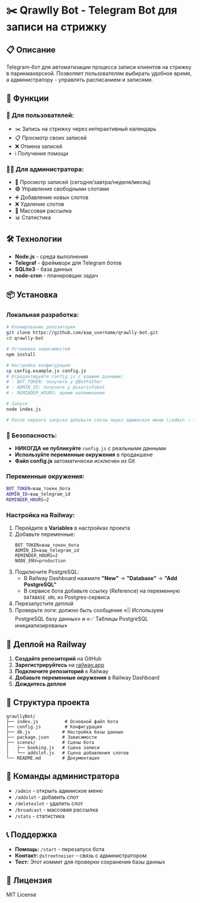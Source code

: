 # ✂️ Qrawlly Bot - Telegram Bot для записи на стрижку

## 📋 Описание
Telegram-бот для автоматизации процесса записи клиентов на стрижку в парикмахерской. Позволяет пользователям выбирать удобное время, а администратору - управлять расписанием и записями.

## 🚀 Функции

### 👥 Для пользователей:
- ✂️ Запись на стрижку через интерактивный календарь
- 📋 Просмотр своих записей
- ❌ Отмена записей
- ℹ️ Получение помощи

### 👨‍💼 Для администратора:
- 📅 Просмотр записей (сегодня/завтра/неделя/месяц)
- 🟢 Управление свободными слотами
- ➕ Добавление новых слотов
- ❌ Удаление слотов
- 📢 Массовая рассылка
- 📊 Статистика

## 🛠️ Технологии
- **Node.js** - среда выполнения
- **Telegraf** - фреймворк для Telegram ботов
- **SQLite3** - база данных
- **node-cron** - планировщик задач

## 📦 Установка

### Локальная разработка:
```bash
# Клонирование репозитория
git clone https://github.com/ваш_username/qrawlly-bot.git
cd qrawlly-bot

# Установка зависимостей
npm install

# Настройка конфигурации
cp config.example.js config.js
# Отредактируйте config.js с вашими данными:
# - BOT_TOKEN: получите у @BotFather
# - ADMIN_ID: получите у @userinfobot
# - REMINDER_HOURS: время напоминания

# Запуск
node index.js

# После первого запуска добавьте слоты через админское меню (/admin → ➕ Добавить слот)
```

### 🔐 Безопасность:
- **НИКОГДА не публикуйте** `config.js` с реальными данными
- **Используйте переменные окружения** в продакшене
- **Файл config.js** автоматически исключен из Git

### Переменные окружения:
```bash
BOT_TOKEN=ваш_токен_бота
ADMIN_ID=ваш_telegram_id
REMINDER_HOURS=2
```

### Настройка на Railway:
1. Перейдите в **Variables** в настройках проекта
2. Добавьте переменные:
   ```
   BOT_TOKEN=ваш_токен_бота
   ADMIN_ID=ваш_telegram_id
   REMINDER_HOURS=2
   NODE_ENV=production
   ```
3. Подключите PostgreSQL:
   - В Railway Dashboard нажмите **"New"** → **"Database"** → **"Add PostgreSQL"**
   - В сервисе бота добавьте ссылку (Reference) на переменную `DATABASE_URL` из Postgres-сервиса
4. Перезапустите деплой
5. Проверьте логи: должно быть сообщение «🗄️ Используем PostgreSQL базу данных» и «✅ Таблицы PostgreSQL инициализированы»

## 🚀 Деплой на Railway

1. **Создайте репозиторий** на GitHub
2. **Зарегистрируйтесь** на [railway.app](https://railway.app)
3. **Подключите репозиторий** к Railway
4. **Добавьте переменные окружения** в Railway Dashboard
5. **Дождитесь деплоя**

## 📁 Структура проекта
```
qrawllyBot/
├── index.js          # Основной файл бота
├── config.js         # Конфигурация
├── db.js            # Настройка базы данных
├── package.json     # Зависимости
├── scenes/          # Сцены бота
│   ├── booking.js   # Сцена записи
│   └── addslot.js   # Сцена добавления слотов
└── README.md        # Документация
```

## 🔧 Команды администратора
- `/admin` - открыть админское меню
- `/addslot` - добавить слот
- `/deleteslot` - удалить слот
- `/broadcast` - массовая рассылка
- `/stats` - статистика

## 📞 Поддержка
- **Помощь:** `/start` - перезапуск бота
- **Контакт:** `@streetnoiser` - связь с администратором
- **Тест:** Этот коммит для проверки сохранения базы данных

## 📄 Лицензия
MIT License 